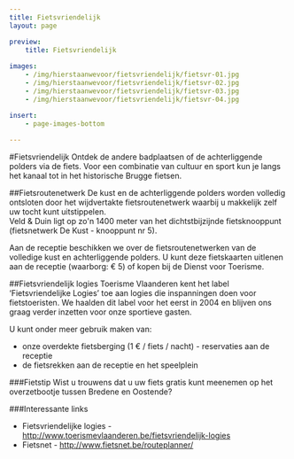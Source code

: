 ```yaml
---
title: Fietsvriendelijk
layout: page

preview:
    title: Fietsvriendelijk
    
images:
    - /img/hierstaanwevoor/fietsvriendelijk/fietsvr-01.jpg
    - /img/hierstaanwevoor/fietsvriendelijk/fietsvr-02.jpg
    - /img/hierstaanwevoor/fietsvriendelijk/fietsvr-03.jpg
    - /img/hierstaanwevoor/fietsvriendelijk/fietsvr-04.jpg

insert:
    - page-images-bottom
    
---
```


#Fietsvriendelijk
Ontdek de andere badplaatsen of de achterliggende polders via de fiets. Voor een combinatie van cultuur en sport kun je langs het kanaal tot in het historische Brugge fietsen.


##Fietsroutenetwerk
De kust en de achterliggende polders worden volledig ontsloten door het wijdvertakte fietsroutenetwerk waarbij u makkelijk zelf uw tocht kunt uitstippelen.<br>
Veld & Duin ligt op zo'n 1400 meter van het dichtstbijzijnde fietsknooppunt (fietsnetwerk De Kust - knooppunt nr 5).

Aan de receptie beschikken we over de fietsroutenetwerken van de volledige kust en achterliggende polders. U kunt deze fietskaarten uitlenen aan de receptie (waarborg: € 5) of kopen bij de Dienst voor Toerisme.


##Fietsvriendelijk logies
Toerisme Vlaanderen kent het label ‘Fietsvriendelijke Logies’ toe aan logies die inspanningen doen voor fietstoeristen.
We haalden dit label voor het eerst in 2004 en blijven ons graag verder inzetten voor onze sportieve gasten.

U kunt onder meer gebruik maken van:


- onze overdekte fietsberging (1 € / fiets / nacht) - reservaties aan de receptie
- de fietsrekken aan de receptie en het speelplein


###Fietstip
Wist u trouwens dat u uw fiets gratis kunt meenemen op het overzetbootje tussen Bredene en Oostende?

###Interessante links
- Fietsvriendelijke logies - http://www.toerismevlaanderen.be/fietsvriendelijk-logies
- Fietsnet - http://www.fietsnet.be/routeplanner/
